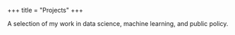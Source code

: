 +++
title = "Projects"
+++

A selection of my work in data science, machine learning, and public policy.
